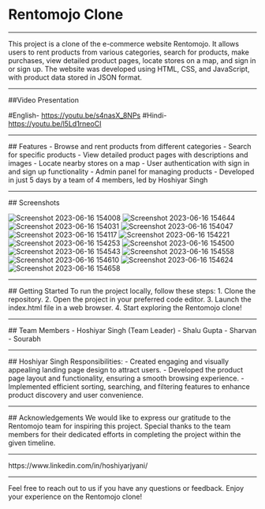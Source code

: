# Rentomojo Clone
<hr>
This project is a clone of the e-commerce website Rentomojo. It allows users to rent products from various categories, search for products, make purchases, view detailed product pages, locate stores on a map, and sign in or sign up. The website was developed using HTML, CSS, and JavaScript, with product data stored in JSON format. 
<hr>
##Video Presentation 

#English- https://youtu.be/s4nasX_8NPs
#Hindi- https://youtu.be/l5Ld1rneoCI

<hr>
## Features
- Browse and rent products from different categories
- Search for specific products
- View detailed product pages with descriptions and images
- Locate nearby stores on a map
- User authentication with sign in and sign up functionality
- Admin panel for managing products
- Developed in just 5 days by a team of 4 members, led by Hoshiyar Singh
<hr>
## Screenshots

 ![Screenshot 2023-06-16 154008](https://github.com/hoshiyarjyani/Rentomojo-Website-Clone/assets/110700928/74f4ba20-8aec-458f-90bf-3bf416b22956)
![Screenshot 2023-06-16 154644](https://github.com/hoshiyarjyani/Rentomojo-Website-Clone/assets/110700928/d768b370-da4d-4959-a051-6a6e5e4d5958)
![Screenshot 2023-06-16 154031](https://github.com/hoshiyarjyani/Rentomojo-Website-Clone/assets/110700928/9825128d-1984-448e-9cc8-f4e93859eb38)
![Screenshot 2023-06-16 154047](https://github.com/hoshiyarjyani/Rentomojo-Website-Clone/assets/110700928/9d6e4cc3-7e84-4564-b60a-4b580dfaa18c)
![Screenshot 2023-06-16 154117](https://github.com/hoshiyarjyani/Rentomojo-Website-Clone/assets/110700928/4918643e-df2f-4373-9e16-7bebf3bbaa0d)
![Screenshot 2023-06-16 154221](https://github.com/hoshiyarjyani/Rentomojo-Website-Clone/assets/110700928/ebec812a-dbec-4030-b95c-a76f9069a079)
![Screenshot 2023-06-16 154253](https://github.com/hoshiyarjyani/Rentomojo-Website-Clone/assets/110700928/564a1e3d-97d2-483c-ad68-4808e3e81728)
![Screenshot 2023-06-16 154500](https://github.com/hoshiyarjyani/Rentomojo-Website-Clone/assets/110700928/5dae8169-21bf-4bbb-9855-a699f767b9be)
![Screenshot 2023-06-16 154543](https://github.com/hoshiyarjyani/Rentomojo-Website-Clone/assets/110700928/7c155492-f2c3-42e5-9d76-866dd4141585)
![Screenshot 2023-06-16 154558](https://github.com/hoshiyarjyani/Rentomojo-Website-Clone/assets/110700928/fd58d14e-01c1-4974-a92a-a052fc200bc4)
![Screenshot 2023-06-16 154610](https://github.com/hoshiyarjyani/Rentomojo-Website-Clone/assets/110700928/c592e593-ec62-4653-915c-8d5f4ecbf6b0)
![Screenshot 2023-06-16 154624](https://github.com/hoshiyarjyani/Rentomojo-Website-Clone/assets/110700928/488157a3-8fa9-4b64-be0c-d1795fd053ba)
![Screenshot 2023-06-16 154658](https://github.com/hoshiyarjyani/Rentomojo-Website-Clone/assets/110700928/55521425-78cf-4279-bed3-bd4a8414242b)

<hr>
## Getting Started
To run the project locally, follow these steps:
1. Clone the repository.
2. Open the project in your preferred code editor.
3. Launch the index.html file in a web browser.
4. Start exploring the Rentomojo clone!
<hr>
## Team Members
- Hoshiyar Singh (Team Leader)
- Shalu Gupta
- Sharvan
- Sourabh
<hr>
 ## Hoshiyar Singh Responsibilities:
- Created engaging and visually appealing landing page design to attract users.
- Developed the product page layout and functionality, ensuring a smooth browsing experience.
- Implemented efficient sorting, searching, and filtering features to enhance product discovery and user convenience.
<hr>
## Acknowledgements
We would like to express our gratitude to the Rentomojo team for inspiring this project. Special thanks to the team members for their dedicated efforts in completing the project within the given timeline.
<hr>
https://www.linkedin.com/in/hoshiyarjyani/

<hr>
Feel free to reach out to us if you have any questions or feedback. Enjoy your experience on the Rentomojo clone!
